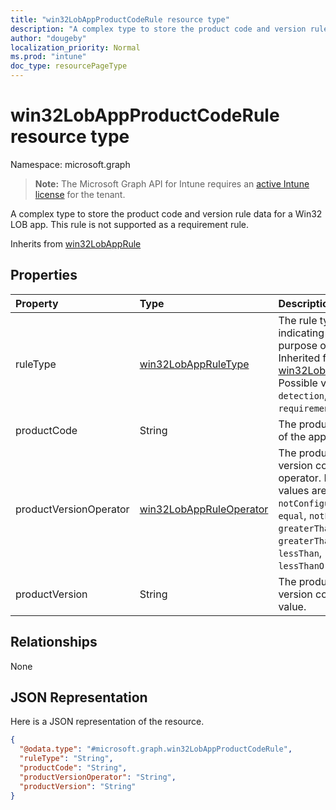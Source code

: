 ```yaml
---
title: "win32LobAppProductCodeRule resource type"
description: "A complex type to store the product code and version rule data for a Win32 LOB app. This rule is not supported as a requirement rule."
author: "dougeby"
localization_priority: Normal
ms.prod: "intune"
doc_type: resourcePageType
---
```


# win32LobAppProductCodeRule resource type

Namespace: microsoft.graph

> **Note:** The Microsoft Graph API for Intune requires an [active Intune license](https://go.microsoft.com/fwlink/?linkid=839381) for the tenant.

A complex type to store the product code and version rule data for a Win32 LOB app. This rule is not supported as a requirement rule.


Inherits from [win32LobAppRule](../resources/intune-apps-win32lobapprule.md)

## Properties
|Property|Type|Description|
|:---|:---|:---|
|ruleType|[win32LobAppRuleType](../resources/intune-apps-win32lobappruletype.md)|The rule type indicating the purpose of the rule. Inherited from [win32LobAppRule](../resources/intune-apps-win32lobapprule.md). Possible values are: `detection`, `requirement`.|
|productCode|String|The product code of the app.|
|productVersionOperator|[win32LobAppRuleOperator](../resources/intune-apps-win32lobappruleoperator.md)|The product version comparison operator. Possible values are: `notConfigured`, `equal`, `notEqual`, `greaterThan`, `greaterThanOrEqual`, `lessThan`, `lessThanOrEqual`.|
|productVersion|String|The product version comparison value.|

## Relationships
None

## JSON Representation
Here is a JSON representation of the resource.
<!-- {
  "blockType": "resource",
  "@odata.type": "microsoft.graph.win32LobAppProductCodeRule"
}
-->
``` json
{
  "@odata.type": "#microsoft.graph.win32LobAppProductCodeRule",
  "ruleType": "String",
  "productCode": "String",
  "productVersionOperator": "String",
  "productVersion": "String"
}
```





